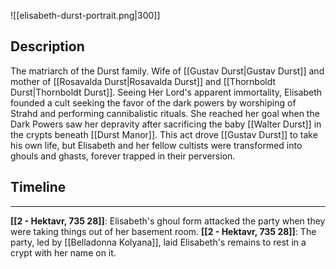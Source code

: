 ![[elisabeth-durst-portrait.png|300]]

## Description

The matriarch of the Durst family. Wife of [[Gustav Durst|Gustav Durst]] and mother of [[Rosavalda Durst|Rosavalda Durst]] and [[Thornboldt Durst|Thornboldt Durst]]. Seeing Her Lord's apparent immortality, Elisabeth founded a cult seeking the favor of the dark powers by worshiping of Strahd and performing cannibalistic rituals. She reached her goal when the Dark Powers saw her depravity after sacrificing the baby [[Walter Durst]] in the crypts beneath [[Durst Manor]]. This act drove [[Gustav Durst]] to take his own life, but Elisabeth and her fellow cultists were transformed into ghouls and ghasts, forever trapped in their perversion.

## Timeline
---
**[[2 - Hektavr, 735 28]]**: Elisabeth's ghoul form attacked the party when they were taking things out of her basement room.
**[[2 - Hektavr, 735 28]]**: The party, led by [[Belladonna Kolyana]], laid Elisabeth's remains to rest in a crypt with her name on it.